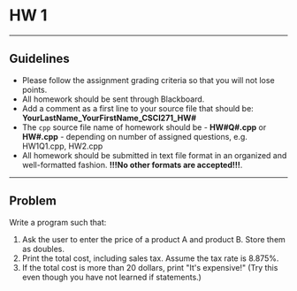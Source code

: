 # HW 1

---

## Guidelines

- Please follow the assignment grading criteria so that you will not lose points.
- All homework should be sent through Blackboard.
- Add a comment as a first line to your source file that should be: **YourLastName_YourFirstName_CSCI271_HW#**
- The `cpp` source file name of homework should be - **HW#Q#.cpp** or **HW#.cpp** - depending on number of assigned questions, e.g. HW1Q1.cpp, HW2.cpp
- All homework should be submitted in text file format in an organized and well-formatted fashion. **!!!No other formats are accepted!!!**.

---

## Problem

Write a program such that:

1. Ask the user to enter the price of a product A and product B. Store
them as doubles.
2. Print the total cost, including sales tax. Assume the tax rate is
8.875%.
3. If the total cost is more than 20 dollars, print "It's expensive!" (Try
this even though you have not learned if statements.)
